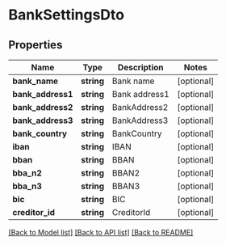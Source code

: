 # BankSettingsDto

## Properties
Name | Type | Description | Notes
------------ | ------------- | ------------- | -------------
**bank_name** | **string** | Bank name | [optional] 
**bank_address1** | **string** | Bank address1 | [optional] 
**bank_address2** | **string** | BankAddress2 | [optional] 
**bank_address3** | **string** | BankAddress3 | [optional] 
**bank_country** | **string** | BankCountry | [optional] 
**iban** | **string** | IBAN | [optional] 
**bban** | **string** | BBAN | [optional] 
**bba_n2** | **string** | BBAN2 | [optional] 
**bba_n3** | **string** | BBAN3 | [optional] 
**bic** | **string** | BIC | [optional] 
**creditor_id** | **string** | CreditorId | [optional] 

[[Back to Model list]](../README.md#documentation-for-models) [[Back to API list]](../README.md#documentation-for-api-endpoints) [[Back to README]](../README.md)


